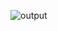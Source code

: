 ![output](https://github.com/NandakishorG23/Day5Task/assets/142422926/af9bb5f4-c883-49b7-bb45-0dbf50376347)
